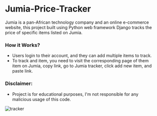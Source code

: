 # Jumia-Price-Tracker

Jumia is a pan-African technology company and an online e-commerce website,  this project built using Python web framework Django tracks the price of specific items listed on Jumia.

### How it Works?
  - Users login to their account, and they can add multiple items to track.
  - To track and item, you need to visit the corresponding page of them item on Jumia, copy link, go to Jumia tracker, click add new item, and paste link.

### Disclaimer:
- Project is for educational purposes, I'm not responsible for any malicious usage of this code.


![tracker](https://user-images.githubusercontent.com/66425127/211542781-ea1110e9-6b83-4fee-82a9-edeaef2e17e8.PNG)
